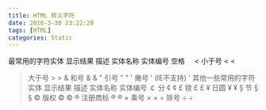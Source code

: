 ```yaml
---
title: HTML 转义字符
date: 2016-3-30 23:22:28
tags: [HTML]
categories: Static
---
```


最常用的字符实体
显示结果	描述	实体名称	实体编号
 	空格	&nbsp;	&#160;
<	小于号	&lt;	&#60;
>	大于号	&gt;	&#62;
&	和号	&amp;	&#38;
"	引号	&quot;	&#34;
'	撇号	&apos; (IE不支持)	&#39;
其他一些常用的字符实体
显示结果	描述	实体名称	实体编号
￠	分	&cent;	&#162;
£	镑	&pound;	&#163;
¥	日圆	&yen;	&#165;
§	节	&sect;	&#167;
©	版权	&copy;	&#169;
®	注册商标	&reg;	&#174;
×	乘号	&times;	&#215;
÷	除号	&divide;	&#247;
```

